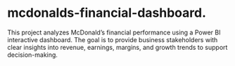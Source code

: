 # mcdonalds-financial-dashboard.
This project analyzes McDonald’s financial performance using a Power BI interactive dashboard. The goal is to provide business stakeholders with clear insights into revenue, earnings, margins, and growth trends to support decision-making.
